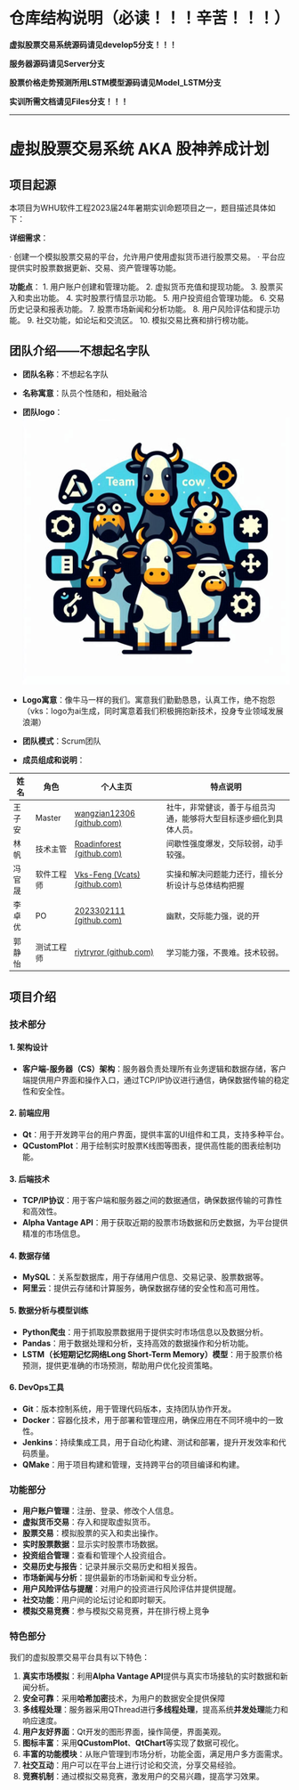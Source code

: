 # 仓库结构说明（必读！！！辛苦！！！）

**虚拟股票交易系统源码请见develop5分支！！！**

**服务器源码请见Server分支**

**股票价格走势预测所用LSTM模型源码请见Model_LSTM分支**

**实训所需文档请见Files分支！！！**

---

# 虚拟股票交易系统 AKA 股神养成计划

## 项目起源

本项目为WHU软件工程2023届24年暑期实训命题项目之一，题目描述具体如下：

**详细需求**：

· 创建一个模拟股票交易的平台，允许用户使用虚拟货币进行股票交易。
· 平台应提供实时股票数据更新、交易、资产管理等功能。

**功能点**：
1. 用户账户创建和管理功能。
2. 虚拟货币充值和提现功能。
3. 股票买入和卖出功能。
4. 实时股票行情显示功能。
5. 用户投资组合管理功能。
6. 交易历史记录和报表功能。
7. 股票市场新闻和分析功能。
8. 用户风险评估和提示功能。
9. 社交功能，如论坛和交流区。
10. 模拟交易比赛和排行榜功能。

## 团队介绍——不想起名字队

- **团队名称**：不想起名字队

- **名称寓意**：队员个性随和，相处融洽

- **团队logo**：
![GroupLogo](https://github.com/Vks-Feng/Nullptr/blob/main/buxiangqiming.png)

- **Logo寓意**：像牛马一样的我们。寓意我们勤勤恳恳，认真工作，绝不抱怨（vks：logo为ai生成，同时寓意着我们积极拥抱新技术，投身专业领域发展浪潮）

- **团队模式**：Scrum团队

- **成员组成和说明**：
  


| 姓名  | 角色     | 个人主页                                                           | 特点说明                              |
| --- | ------ | -------------------------------------------------------------- | --------------------------------- |
| 王子安 | Master | [wangzian12306 (github.com)](https://github.com/wangzian12306) | 社牛，非常健谈，善于与组员沟通，能够将大型目标逐步细化到具体人员。 |
| 林帆  | 技术主管   | [Roadinforest (github.com)](https://github.com/Roadinforest)   | 间歇性强度爆发，交际较弱，动手较强。                |
| 冯官晟 | 软件工程师  | [Vks-Feng (Vcats) (github.com)](https://github.com/Vks-Feng)   | 实操和解决问题能力还行，擅长分析设计与总体结构把握         |
| 李卓优 | PO     | [2023302111 (github.com)](https://github.com/2023302111)       | 幽默，交际能力强，说的开                      |
| 郭静怡 | 测试工程师  | [riytryror (github.com)](https://github.com/riytryror)         | 学习能力强，不畏难。技术较弱。                   |


## 项目介绍
### 技术部分
#### 1. 架构设计
- **客户端-服务器（CS）架构**：服务器负责处理所有业务逻辑和数据存储，客户端提供用户界面和操作入口，通过TCP/IP协议进行通信，确保数据传输的稳定性和安全性。
#### 2. 前端应用
- **Qt**：用于开发跨平台的用户界面，提供丰富的UI组件和工具，支持多种平台。
- **QCustomPlot**：用于绘制实时股票K线图等图表，提供高性能的图表绘制功能。
#### 3. 后端技术
- **TCP/IP协议**：用于客户端和服务器之间的数据通信，确保数据传输的可靠性和高效性。
- **Alpha Vantage API**：用于获取近期的股票市场数据和历史数据，为平台提供精准的市场信息。
#### 4. 数据存储
- **MySQL**：关系型数据库，用于存储用户信息、交易记录、股票数据等。
- **阿里云**：提供云存储和计算服务，确保数据存储的安全性和高可用性。
#### 5. 数据分析与模型训练
- **Python爬虫**：用于抓取股票数据用于提供实时市场信息以及数据分析。
- **Pandas**：用于数据处理和分析，支持高效的数据操作和分析功能。
- **LSTM（长短期记忆网络Long Short-Term Memory）模型**：用于股票价格预测，提供更准确的市场预测，帮助用户优化投资策略。
#### 6. DevOps工具
- **Git**：版本控制系统，用于管理代码版本，支持团队协作开发。
- **Docker**：容器化技术，用于部署和管理应用，确保应用在不同环境中的一致性。
- **Jenkins**：持续集成工具，用于自动化构建、测试和部署，提升开发效率和代码质量。
- **QMake**：用于项目构建和管理，支持跨平台的项目编译和构建。
### 功能部分
- **用户账户管理**：注册、登录、修改个人信息。
- **虚拟货币交易**：存入和提取虚拟货币。
- **股票交易**：模拟股票的买入和卖出操作。
- **实时股票数据**：显示实时股票市场数据。
- **投资组合管理**：查看和管理个人投资组合。
- **交易历史与报告**：记录并展示交易历史和相关报告。
- **市场新闻与分析**：提供最新的市场新闻和专业分析。
- **用户风险评估与提醒**：对用户的投资进行风险评估并提供提醒。
- **社交功能**：用户间的论坛讨论和即时聊天。
- **模拟交易竞赛**：参与模拟交易竞赛，并在排行榜上竞争
### 特色部分
我们的虚拟股票交易平台具有以下特色：
1. **真实市场模拟**：利用**Alpha Vantage API**提供与真实市场接轨的实时数据和新闻分析。
2. **安全可靠**：采用**哈希加密**技术，为用户的数据安全提供保障
3. **多线程处理**：服务器采用QThread进行**多线程处理**，提高系统**并发处理**能力和响应速度。
4. **用户友好界面**：Qt开发的图形界面，操作简便，界面美观。
5. **图标丰富**：采用**QCustomPlot**、**QtChart**等实现了数据可视化。
6. **丰富的功能模块**：从账户管理到市场分析，功能全面，满足用户多方面需求。
7. **社交互动**：用户可以在平台上进行讨论和交流，分享交易经验。
8. **竞赛机制**：通过模拟交易竞赛，激发用户的交易兴趣，提高学习效果。

